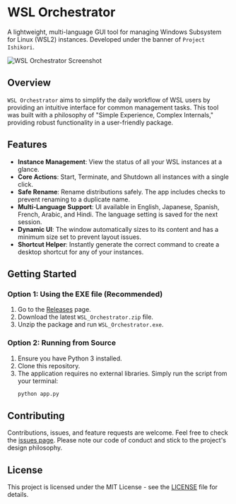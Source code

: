 # WSL Orchestrator

A lightweight, multi-language GUI tool for managing Windows Subsystem for Linux (WSL2) instances. Developed under the banner of `Project Ishikori`.

![WSL Orchestrator Screenshot](https://storage.googleapis.com/maker-suit-tool-images/uploaded-files/image_9714a2.png)

## Overview

`WSL Orchestrator` aims to simplify the daily workflow of WSL users by providing an intuitive interface for common management tasks. This tool was built with a philosophy of "Simple Experience, Complex Internals," providing robust functionality in a user-friendly package.

## Features

-   **Instance Management**: View the status of all your WSL instances at a glance.
-   **Core Actions**: Start, Terminate, and Shutdown all instances with a single click.
-   **Safe Rename**: Rename distributions safely. The app includes checks to prevent renaming to a duplicate name.
-   **Multi-Language Support**: UI available in English, Japanese, Spanish, French, Arabic, and Hindi. The language setting is saved for the next session.
-   **Dynamic UI**: The window automatically sizes to its content and has a minimum size set to prevent layout issues.
-   **Shortcut Helper**: Instantly generate the correct command to create a desktop shortcut for any of your instances.

## Getting Started

### Option 1: Using the EXE file (Recommended)

1.  Go to the [Releases](https://github.com/hkurocat/WSL_Orchestrator/releases) page.
2.  Download the latest `WSL_Orchestrator.zip` file.
3.  Unzip the package and run `WSL_Orchestrator.exe`.

### Option 2: Running from Source

1.  Ensure you have Python 3 installed.
2.  Clone this repository.
3.  The application requires no external libraries. Simply run the script from your terminal:
    ```bash
    python app.py
    ```

## Contributing

Contributions, issues, and feature requests are welcome. Feel free to check the [issues page](https://github.com/hkurocat/WSL_Orchestrator/issues). Please note our code of conduct and stick to the project's design philosophy.

## License

This project is licensed under the MIT License - see the [LICENSE](LICENSE) file for details.
